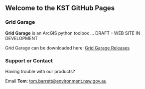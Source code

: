 ## Welcome to the KST GitHub Pages

### Grid Garage

**Grid Garage** is an ArcGIS python toolbox ... DRAFT - WEB SITE IN DEVELOPMENT

Grid Garage can be downloaded here:
[Grid Garage Releases](https://github.com/NSW-OEH-EMS-KST/grid-garage/releases)


### Support or Contact

Having trouble with our products?

Email **Tom**: tom.barrett@environment.nsw.gov.au


